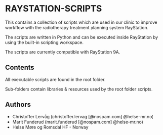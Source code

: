 # RAYSTATION-SCRIPTS

This contains a collection of scripts which are used in our clinic to improve
workflow with the radiotherapy treatment planning system RayStation.

The scripts are written in Python and can be executed inside RayStation by
using the built-in scripting workspace.

The scripts are currently compatible with RayStation 9A.

## Contents

All executable scripts are found in the root folder.

Sub-folders contain libraries & resources used by the root folder scripts.

## Authors

* Christoffer Lervåg (christoffer.lervag [@nospam.com] @helse-mr.no)
* Marit Funderud (marit.funderud [@nospam.com] @helse-mr.no)
* Helse Møre og Romsdal HF - Norway
